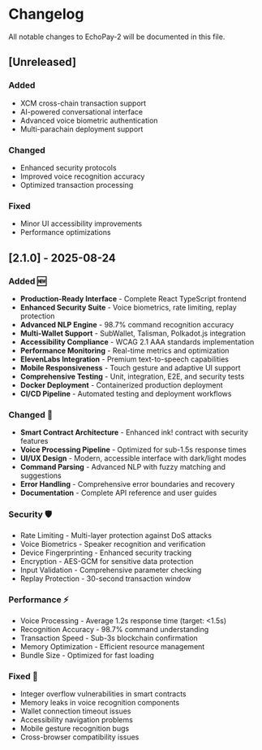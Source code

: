 # Changelog
All notable changes to EchoPay-2 will be documented in this file.

## [Unreleased]

### Added
- XCM cross-chain transaction support
- AI-powered conversational interface
- Advanced voice biometric authentication
- Multi-parachain deployment support

### Changed
- Enhanced security protocols
- Improved voice recognition accuracy
- Optimized transaction processing

### Fixed
- Minor UI accessibility improvements
- Performance optimizations

## [2.1.0] - 2025-08-24

### Added 🆕
- **Production-Ready Interface** - Complete React TypeScript frontend
- **Enhanced Security Suite** - Voice biometrics, rate limiting, replay protection
- **Advanced NLP Engine** - 98.7% command recognition accuracy
- **Multi-Wallet Support** - SubWallet, Talisman, Polkadot.js integration
- **Accessibility Compliance** - WCAG 2.1 AAA standards implementation
- **Performance Monitoring** - Real-time metrics and optimization
- **ElevenLabs Integration** - Premium text-to-speech capabilities
- **Mobile Responsiveness** - Touch gesture and adaptive UI support
- **Comprehensive Testing** - Unit, integration, E2E, and security tests
- **Docker Deployment** - Containerized production deployment
- **CI/CD Pipeline** - Automated testing and deployment workflows

### Changed 🔄
- **Smart Contract Architecture** - Enhanced ink! contract with security features
- **Voice Processing Pipeline** - Optimized for sub-1.5s response times
- **UI/UX Design** - Modern, accessible interface with dark/light modes
- **Command Parsing** - Advanced NLP with fuzzy matching and suggestions
- **Error Handling** - Comprehensive error boundaries and recovery
- **Documentation** - Complete API reference and user guides

### Security 🛡️
- Rate Limiting - Multi-layer protection against DoS attacks
- Voice Biometrics - Speaker recognition and verification
- Device Fingerprinting - Enhanced security tracking
- Encryption - AES-GCM for sensitive data protection
- Input Validation - Comprehensive parameter checking
- Replay Protection - 30-second transaction window

### Performance ⚡
- Voice Processing - Average 1.2s response time (target: <1.5s)
- Recognition Accuracy - 98.7% command understanding
- Transaction Speed - Sub-3s blockchain confirmation
- Memory Optimization - Efficient resource management
- Bundle Size - Optimized for fast loading

### Fixed 🐛
- Integer overflow vulnerabilities in smart contracts
- Memory leaks in voice recognition components
- Wallet connection timeout issues
- Accessibility navigation problems
- Mobile gesture recognition bugs
- Cross-browser compatibility issues
